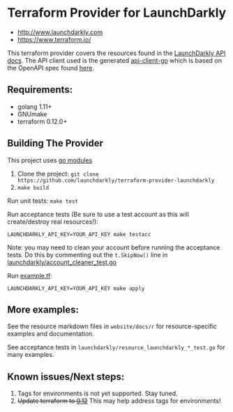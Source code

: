 # Terraform Provider for LaunchDarkly

- http://www.launchdarkly.com
- https://www.terraform.io/

This terraform provider covers the resources found in the [LaunchDarkly API docs](https://apidocs.launchdarkly.com/reference).
The API client used is the generated [api-client-go](https://github.com/launchdarkly/api-client-go) which is based on the OpenAPI spec found [here](https://github.com/launchdarkly/ld-openapi).

## Requirements:

- golang 1.11+
- GNUmake
- terraform 0.12.0+

## Building The Provider

This project uses [go modules](https://github.com/golang/go/wiki/Modules)

1. Clone the project: `git clone https://github.com/launchdarkly/terraform-provider-launchdarkly`
1. `make build`

Run unit tests:
`make test`

Run acceptance tests (Be sure to use a test account as this will create/destroy real resources!):

```
LAUNCHDARKLY_API_KEY=YOUR_API_KEY make testacc
```

Note: you may need to clean your account before running the acceptance tests.
Do this by commenting out the `t.SkipNow()` line in [launchdarkly/account_cleaner_test.go](launchdarkly/account_cleaner_test.go)

Run [example.tf](example.tf):

```
LAUNCHDARKLY_API_KEY=YOUR_API_KEY make apply
```

## More examples:

See the resource markdown files in `website/docs/r` for resource-specific examples and documentation.

See acceptance tests in `launchdarkly/resource_launchdarkly_*_test.go` for many examples.

## Known issues/Next steps:

1. Tags for environments is not yet supported. Stay tuned.
1. ~~Update terraform to [0.12](https://www.terraform.io/upgrade-guides/0-12.html)~~ This may help address tags for environments!
